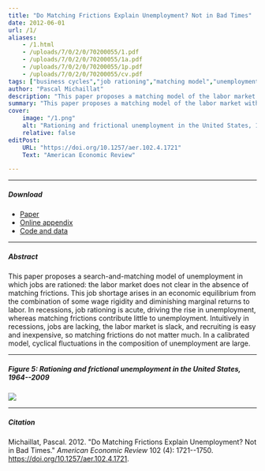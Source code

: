 ```yaml
---
title: "Do Matching Frictions Explain Unemployment? Not in Bad Times" 
date: 2012-06-01
url: /1/
aliases: 
    - /1.html
    - /uploads/7/0/2/0/70200055/1.pdf
    - /uploads/7/0/2/0/70200055/1a.pdf
    - /uploads/7/0/2/0/70200055/1p.pdf
    - /uploads/7/0/2/0/70200055/cv.pdf
tags: ["business cycles","job rationing","matching model","unemployment","wage rigidity"]
author: "Pascal Michaillat"
description: "This paper proposes a matching model of the labor market with job rationing: unemployment does not disappear in the absence of matching frictions." 
summary: "This paper proposes a matching model of the labor market with job rationing: unemployment does not disappear in the absence of matching frictions. In recessions, job rationing drives the rise in unemployment, whereas matching frictions contribute little to unemployment." 
cover:
    image: "/1.png"
    alt: "Rationing and frictional unemployment in the United States, 1964–2009"
    relative: false
editPost:
    URL: "https://doi.org/10.1257/aer.102.4.1721"
    Text: "American Economic Review"

---
```


---

##### Download

- [Paper](/1.pdf)
- [Online appendix](/1a.pdf)
- [Code and data](https://github.com/pmichaillat/job-rationing)

---

##### Abstract

This paper proposes a search-and-matching model of unemployment in which jobs are rationed: the labor market does not clear in the absence of matching frictions. This job shortage arises in an economic equilibrium from the combination of some wage rigidity and diminishing marginal returns to labor. In recessions, job rationing is acute, driving the rise in unemployment, whereas matching frictions contribute little to unemployment. Intuitively in recessions, jobs are lacking, the labor market is slack, and recruiting is easy and inexpensive, so matching frictions do not matter much. In a calibrated model, cyclical fluctuations in the composition of unemployment are large.

---

##### Figure 5: Rationing and frictional unemployment in the United States, 1964--2009

![](/1.png)

---

##### Citation

Michaillat, Pascal. 2012. "Do Matching Frictions Explain Unemployment? Not in Bad Times." *American Economic Review* 102 (4): 1721--1750. https://doi.org/10.1257/aer.102.4.1721.

